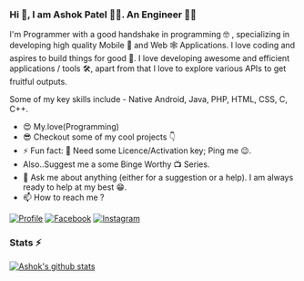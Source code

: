 ### Hi 👋, I am Ashok Patel 👨‍💻. An Engineer 👨‍🎓

I'm Programmer with a good handshake in programming 🤓 , specializing in developing high quality Mobile 📱 and Web 🕸 Applications. I love coding and aspires to build things for good 🚀. I love developing awesome and efficient applications / tools 🛠, apart from that I love to explore various APIs to get fruitful outputs.

Some of my key skills include - Native Android, Java, PHP, HTML, CSS, C, C++.
 
* 😍 My.love(Programming)
* 😎 Checkout some of my cool projects 👇 
* ⚡ Fun fact: 🔑 Need some Licence/Activation key; Ping me 😉. 
*  Also..Suggest me a some Binge Worthy 📺 Series.
* 💬 Ask me about anything (either for a suggestion or a help). I am always ready to help at my best 😁.
* 📫 How to reach me ?

[![Profile](https://img.shields.io/badge/Website-orange.svg?style=for-the-badge&logo=google-chrome&logoColor=white)](https://asfly-902.github.io/aboutme.github.io/)
[![Facebook](https://img.shields.io/badge/facebook-blue.svg?style=for-the-badge&logo=facebook&logoColor=white)](https://www.facebook.com/asfly902)
[![Instagram](https://img.shields.io/badge/Instagram-red.svg?style=for-the-badge&logo=instagram&logoColor=white)](https://www.instagram.com/patel.ashok_/)

### Stats ⚡️

[![Ashok's github stats](https://github-readme-stats.vercel.app/api?username=AsFLY-902&count_private=true&show_icons=true&theme=dark)](https://github.com/AsFLY-902/github-readme-stats)
